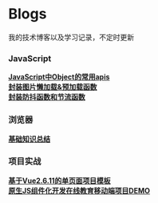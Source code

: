 # Blogs
我的技术博客以及学习记录，不定时更新
### JavaScript
**[JavaScript中Object的常用apis](https://github.com/sanjing14/Blog/issues/1)**  
**[封装图片懒加载&预加载函数](https://github.com/sanjing14/Blog/issues/3)**  
**[封装防抖函数和节流函数](https://github.com/sanjing14/Blog/issues/4)**
### 浏览器
**[基础知识总结](https://github.com/sanjing14/Blog/issues/2)**
### 项目实战
**[基于Vue2.6.11的单页面项目模板](https://github.com/sanjing14/vue2-spa-template)**  
**[原生JS组件化开发在线教育移动端项目DEMO](https://github.com/sanjing14/js-compontents-modules)**
